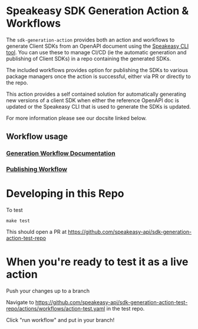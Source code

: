 # Speakeasy SDK Generation Action & Workflows

The `sdk-generation-action` provides both an action and workflows to generate Client SDKs from an OpenAPI document using the [Speakeasy CLI tool](https://github.com/speakeasy-api/speakeasy). You can use these to manage CI/CD (ie the automatic generation and publishing of Client SDKs) in a repo containing the generated SDKs.

The included workflows provides option for publishing the SDKs to various package managers once the action is successful, either via PR or directly to the repo.

This action provides a self contained solution for automatically generating new versions of a client SDK when either the reference OpenAPI doc is updated or the Speakeasy CLI that is used to generate the SDKs is updated.

For more information please see our docsite linked below. 

## Workflow usage

### [Generation Workflow Documentation](https://www.speakeasy.com/docs/workflow-reference/generation-reference)

### [Publishing Workflow](https://www.speakeasy.com/docs/workflow-reference/publishing-reference)


# Developing in this Repo
To test
```
make test
```

This should open a PR at https://github.com/speakeasy-api/sdk-generation-action-test-repo

# When you're ready to test it as a live action
Push your changes up to a branch

Navigate to https://github.com/speakeasy-api/sdk-generation-action-test-repo/actions/workflows/action-test.yaml
in the test repo.

Click "run workflow" and put in your branch!
